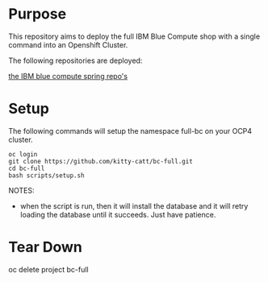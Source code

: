 # Purpose

This repository aims to deploy the full IBM Blue Compute shop with a single command into an Openshift Cluster. <br>

The following repositories are deployed: <br>

[the IBM blue compute spring repo's](https://github.com/ibm-garage-ref-storefront/?q=spring&type=&language=)

# Setup

The following commands will setup the namespace full-bc on your OCP4 cluster.

    oc login
    git clone https://github.com/kitty-catt/bc-full.git
    cd bc-full
    bash scripts/setup.sh

NOTES: 
- when the script is run, then it will install the database and it will retry loading the database until it succeeds. Just have patience.

# Tear Down

   oc delete project bc-full

